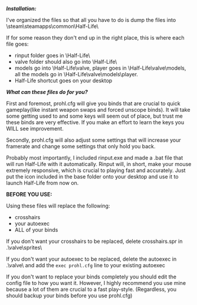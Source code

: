 ***Installation:***

I've organized the files so that all you have to do is dump the files into \steam\steamapps\common\Half-Life\

If for some reason they don't end up in the right place, this is where each file goes:
- rinput folder goes in \Half-Life\
- valve folder should also go into \Half-Life\
- models go into \Half-Life\valve\, player goes in \Half-Life\valve\models\, all the models go in \Half-Life\valve\models\player. 
- Half-Life shortcut goes on your desktop

***What can these files do for you?***

First and foremost, prohl.cfg will give you binds that are crucial to quick gameplay(like instant weapon swaps and forced unscope binds). It will take some getting used to and some keys will seem out of place, but trust me these binds are very effective. If you make an effort to learn the keys you WILL see improvement.

Secondly, prohl.cfg will also adjust some settings that will increase your framerate and change some settings that only hold you back. 

Probably most importantly, I included rinput.exe and made a .bat file that will run Half-Life with it automatically. Rinput will, in short, make your mouse extremely responsive, which is crucial to playing fast and accurately. Just put the icon included in the base folder onto your desktop and use it to launch Half-Life from now on. 

**BEFORE YOU USE:**

Using these files will replace the following:
- crosshairs
- your autoexec
- ALL of your binds

If you don't want your crosshairs to be replaced, delete crosshairs.spr in .\valve\sprites\

If you don't want your autoexec to be replaced, delete the autoexec in .\valve\ and add the ```exec prohl.cfg``` line to your existing autoexec

If you don't want to replace your binds completely you should edit the config file to how you want it. However, I highly recommend you use mine because a lot of them are crucial to a fast play-style. (Regardless, you should backup your binds before you use prohl.cfg)